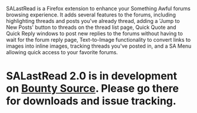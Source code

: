 SALastRead is a Firefox extension to enhance your Something Awful forums browsing experience. It adds several features to the forums, including highlighting threads and posts you've already thread, adding a 'Jump to New Posts' button to threads on the thread list page, Quick Quote and Quick Reply windows to post new replies to the forums without having to wait for the forum reply page, Text-to-Image functionality to convert links to images into inline images, tracking threads you've posted in, and a SA Menu allowing quick access to your favorite forums.

# SALastRead 2.0 is in development on [Bounty Source](https://salr.bountysource.com/).  Please go there for downloads and issue tracking. #